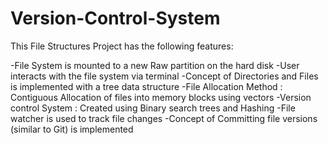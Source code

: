 # Version-Control-System

This File Structures Project has the following features:

-File System is mounted to a new Raw partition on the hard disk
-User interacts with the file system via terminal
-Concept of Directories and Files is implemented with a tree data structure
-File Allocation Method : Contiguous Allocation of files into memory blocks using vectors
-Version control System : Created using Binary search trees and Hashing
-File watcher is used to track file changes
-Concept of Committing file versions (similar to Git) is implemented

